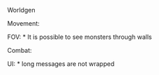 Worldgen

Movement:

FOV:
    * It is possible to see monsters through walls

Combat:

UI:
    * long messages are not wrapped
